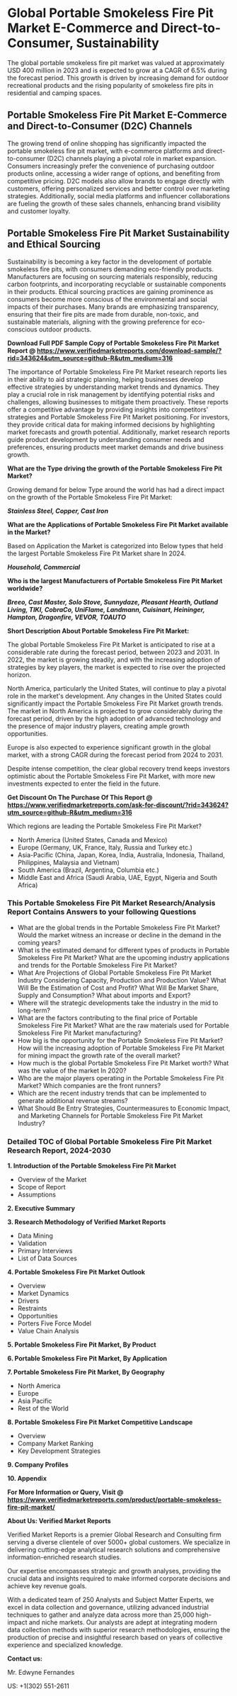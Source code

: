 <h1>Global Portable Smokeless Fire Pit Market E-Commerce and Direct-to-Consumer, Sustainability</h1><p class=""><p>The global portable smokeless fire pit market was valued at approximately USD 400 million in 2023 and is expected to grow at a CAGR of 6.5% during the forecast period. This growth is driven by increasing demand for outdoor recreational products and the rising popularity of smokeless fire pits in residential and camping spaces.</p><h2>Portable Smokeless Fire Pit Market E-Commerce and Direct-to-Consumer (D2C) Channels</h2><p>The growing trend of online shopping has significantly impacted the portable smokeless fire pit market, with e-commerce platforms and direct-to-consumer (D2C) channels playing a pivotal role in market expansion. Consumers increasingly prefer the convenience of purchasing outdoor products online, accessing a wider range of options, and benefiting from competitive pricing. D2C models also allow brands to engage directly with customers, offering personalized services and better control over marketing strategies. Additionally, social media platforms and influencer collaborations are fueling the growth of these sales channels, enhancing brand visibility and customer loyalty.</p><h2>Portable Smokeless Fire Pit Market Sustainability and Ethical Sourcing</h2><p>Sustainability is becoming a key factor in the development of portable smokeless fire pits, with consumers demanding eco-friendly products. Manufacturers are focusing on sourcing materials responsibly, reducing carbon footprints, and incorporating recyclable or sustainable components in their products. Ethical sourcing practices are gaining prominence as consumers become more conscious of the environmental and social impacts of their purchases. Many brands are emphasizing transparency, ensuring that their fire pits are made from durable, non-toxic, and sustainable materials, aligning with the growing preference for eco-conscious outdoor products.</p></p><p class=""><strong>Download Full PDF Sample Copy of Portable Smokeless Fire Pit Market Report @ <a href="https://www.verifiedmarketreports.com/download-sample/?rid=343624&utm_source=github-R&utm_medium=316" target="_blank">https://www.verifiedmarketreports.com/download-sample/?rid=343624&utm_source=github-R&utm_medium=316</a></strong></p><p>The importance of&nbsp;Portable Smokeless Fire Pit Market research reports lies in their ability to aid strategic planning, helping businesses develop effective strategies by understanding market trends and dynamics. They play a crucial role in risk management by identifying potential risks and challenges, allowing businesses to mitigate them proactively. These reports offer a competitive advantage by providing insights into competitors' strategies and Portable Smokeless Fire Pit Market positioning. For investors, they provide critical data for making informed decisions by highlighting market forecasts and growth potential. Additionally, market research reports guide product development by understanding consumer needs and preferences, ensuring products meet market demands and drive business growth.</p><p><strong>What are the&nbsp;Type driving the growth of the Portable Smokeless Fire Pit Market?</strong></p><p id="" class="">Growing demand for below Type around the world has had a direct impact on the growth of the Portable Smokeless Fire Pit Market:</p><p class=""><em><strong>Stainless Steel, Copper, Cast Iron</strong></em></p><p class=""><strong>What are the&nbsp;Applications&nbsp;of Portable Smokeless Fire Pit Market available in the Market?</strong></p><p id="" class="">Based on Application the Market is categorized into Below types that held the largest Portable Smokeless Fire Pit Market share In 2024.</p><p class=""><em><strong>Household, Commercial</strong></em></p><p class=""><strong>Who is the largest Manufacturers of Portable Smokeless Fire Pit Market worldwide?</strong></p><p><em><strong>Breeo, Cast Master, Solo Stove, Sunnydaze, Pleasant Hearth, Outland Living, TIKI, CobraCo, UniFlame, Landmann, Cuisinart, Heininger, Hampton, Dragonfire, VEVOR, TOAUTO</strong></em></p><p id="" class=""><strong>Short Description About Portable Smokeless Fire Pit Market:</strong></p><p>The global Portable Smokeless Fire Pit Market is anticipated to rise at a considerable rate during the forecast period, between 2023 and 2031. In 2022, the market is growing steadily, and with the increasing adoption of strategies by key players, the market is expected to rise over the projected horizon.</p><p>North America, particularly the United States, will continue to play a pivotal role in the market's development. Any changes in the United States could significantly impact the Portable Smokeless Fire Pit Market growth trends. The market in North America is projected to grow considerably during the forecast period, driven by the high adoption of advanced technology and the presence of major industry players, creating ample growth opportunities.</p><p>Europe is also expected to experience significant growth in the global market, with a strong CAGR during the forecast period from 2024 to 2031.</p><p>Despite intense competition, the clear global recovery trend keeps investors optimistic about the Portable Smokeless Fire Pit Market, with more new investments expected to enter the field in the future.</p><p id="" class=""><strong>Get Discount On The Purchase Of This Report @ <a href="https://www.verifiedmarketreports.com/ask-for-discount/?rid=343624?utm_source=github-R&utm_medium=316" target="_blank">https://www.verifiedmarketreports.com/ask-for-discount/?rid=343624?utm_source=github-R&utm_medium=316</a></strong></p><p class="">Which regions are leading the Portable Smokeless Fire Pit Market?</p><ul><li>North America (United States, Canada and Mexico)</li><li>Europe (Germany, UK, France, Italy, Russia and Turkey etc.)</li><li>Asia-Pacific (China, Japan, Korea, India, Australia, Indonesia, Thailand, Philippines, Malaysia and Vietnam)</li><li>South America (Brazil, Argentina, Columbia etc.)</li><li>Middle East and Africa (Saudi Arabia, UAE, Egypt, Nigeria and South Africa)</li></ul><h3 id="" class="">This Portable Smokeless Fire Pit Market Research/Analysis Report Contains Answers to your following Questions</h3><ul><li>What are the global trends in the Portable Smokeless Fire Pit Market? Would the market witness an increase or decline in the demand in the coming years?</li><li>What is the estimated demand for different types of products in Portable Smokeless Fire Pit Market? What are the upcoming industry applications and trends for the Portable Smokeless Fire Pit Market?</li><li>What Are Projections of Global Portable Smokeless Fire Pit Market Industry Considering Capacity, Production and Production Value? What Will Be the Estimation of Cost and Profit? What Will Be Market Share, Supply and Consumption? What about imports and Export?</li><li>Where will the strategic developments take the industry in the mid to long-term?</li><li>What are the factors contributing to the final price of Portable Smokeless Fire Pit Market? What are the raw materials used for Portable Smokeless Fire Pit Market manufacturing?</li><li>How big is the opportunity for the Portable Smokeless Fire Pit Market? How will the increasing adoption of Portable Smokeless Fire Pit Market for mining impact the growth rate of the overall market?</li><li>How much is the global Portable Smokeless Fire Pit Market worth? What was the value of the market In 2020?</li><li>Who are the major players operating in the Portable Smokeless Fire Pit Market? Which companies are the front runners?</li><li>Which are the recent industry trends that can be implemented to generate additional revenue streams?</li><li>What Should Be Entry Strategies, Countermeasures to Economic Impact, and Marketing Channels for Portable Smokeless Fire Pit Market Industry?</li></ul><h3 id="" class="">Detailed TOC of Global Portable Smokeless Fire Pit Market Research Report, 2024-2030</h3><p id="" class=""><strong>1. Introduction of the Portable Smokeless Fire Pit Market</strong></p><ul><li>Overview of the Market</li><li>Scope of Report</li><li>Assumptions</li></ul><p id="" class=""><strong>2. Executive Summary</strong></p><p id="" class=""><strong>3. Research Methodology of Verified Market Reports</strong></p><ul><li>Data Mining</li><li>Validation</li><li>Primary Interviews</li><li>List of Data Sources</li></ul><p id="" class=""><strong>4. Portable Smokeless Fire Pit Market Outlook</strong></p><ul><li>Overview</li><li>Market Dynamics</li><li>Drivers</li><li>Restraints</li><li>Opportunities</li><li>Porters Five Force Model</li><li>Value Chain Analysis</li></ul><p id="" class=""><strong>5. Portable Smokeless Fire Pit Market, By Product</strong></p><p id="" class=""><strong>6. Portable Smokeless Fire Pit Market, By Application</strong></p><p id="" class=""><strong>7. Portable Smokeless Fire Pit Market, By Geography</strong></p><ul><li>North America</li><li>Europe</li><li>Asia Pacific</li><li>Rest of the World</li></ul><p id="" class=""><strong>8. Portable Smokeless Fire Pit Market Competitive Landscape</strong></p><ul><li>Overview</li><li>Company Market Ranking</li><li>Key Development Strategies</li></ul><p id="" class=""><strong>9. Company Profiles</strong></p><p id="" class=""><strong>10. Appendix</strong></p><p id="" class=""><strong>For More Information or Query, Visit @ <a href="https://www.verifiedmarketreports.com/product/portable-smokeless-fire-pit-market/" target="_blank">https://www.verifiedmarketreports.com/product/portable-smokeless-fire-pit-market/</a></strong></p><p id="" class=""><strong>About Us: Verified Market Reports</strong></p><p id="" class="">Verified Market Reports is a premier Global Research and Consulting firm serving a diverse clientele of over 5000+ global customers. We specialize in delivering cutting-edge analytical research solutions and comprehensive information-enriched research studies.</p><p id="" class="">Our expertise encompasses strategic and growth analyses, providing the crucial data and insights required to make informed corporate decisions and achieve key revenue goals.</p><p id="" class="">With a dedicated team of 250 Analysts and Subject Matter Experts, we excel in data collection and governance, utilizing advanced industrial techniques to gather and analyze data across more than 25,000 high-impact and niche markets. Our analysts are adept at integrating modern data collection methods with superior research methodologies, ensuring the production of precise and insightful research based on years of collective experience and specialized knowledge.</p><p id="" class=""><strong>Contact us:</strong></p><p id="" class="">Mr. Edwyne Fernandes</p><p id="" class="">US: +1(302) 551-2611</p>